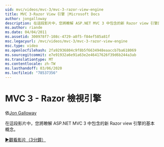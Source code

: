 ```yaml
---
uid: mvc/videos/mvc-3/mvc-3-razor-view-engine
title: MVC 3-Razor View 引擎 |Microsoft Docs
author: jongalloway
description: 在這段影片中，您將瞭解 ASP.NET MVC 3 中包含的新 Razor view 引擎的基本概念。
ms.author: riande
ms.date: 04/04/2011
ms.assetid: 300978f7-108c-4729-a8f5-f84ef585a81f
msc.legacyurl: /mvc/videos/mvc-3/mvc-3-razor-view-engine
msc.type: video
ms.openlocfilehash: 2fa92936804c9f8b5f6634948eaaccb7ba618069
ms.sourcegitcommit: e7e91932a6e91a63e2e46417626f39d6b244a3ab
ms.translationtype: MT
ms.contentlocale: zh-TW
ms.lasthandoff: 03/06/2020
ms.locfileid: "78537356"
---
```

# <a name="mvc-3---razor-view-engine"></a>MVC 3 - Razor 檢視引擎

依[Jon Galloway](https://github.com/jongalloway)

在這段影片中，您將瞭解 ASP.NET MVC 3 中包含的新 Razor view 引擎的基本概念。

[&#9654;觀看影片（3分鐘）](https://channel9.msdn.com/Blogs/ASP-NET-Site-Videos/mvc-3-razor-view-engine)
